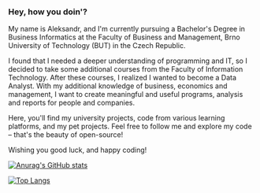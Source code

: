 <!--
**ertujabo6a/ertujabo6a** is a ✨ _special_ ✨ repository because its `README.md` (this file) appears on your GitHub profile.
-->

### Hey, how you doin'?

My name is Aleksandr, and I'm currently pursuing a Bachelor's Degree in 
Business Informatics at the Faculty of Business and Management, 
Brno University of Technology (BUT) in the Czech Republic.

I found that I needed a deeper understanding of programming and IT, 
so I decided to take some additional courses from the Faculty of Information Technology. 
After these courses, I realized I wanted to become a Data Analyst. 
With my additional knowledge of business, economics and management, 
I want to create meaningful and useful programs, analysis and reports for people and companies.

Here, you'll find my university projects, code from various learning platforms, and my pet projects. 
Feel free to follow me and explore my code – that's the beauty of open-source!

Wishing you good luck, and happy coding!

[![Anurag's GitHub stats](https://github-readme-stats.vercel.app/api?username=ertujabo6a&show_icons=true&theme=synthwave)](https://github.com/anuraghazra/github-readme-stats)

[![Top Langs](https://github-readme-stats.vercel.app/api/top-langs/?username=ertujabo6a&layout=compact)](https://github.com/anuraghazra/github-readme-stats)
